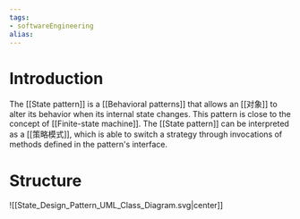 ```yaml
---
tags:
- softwareEngineering 
alias:
---
```

# Introduction 
The [[State pattern]] is a [[Behavioral patterns]] that allows an [[对象]] to alter its behavior when its internal state changes. This pattern is close to the concept of [[Finite-state machine]]. The [[State pattern]] can be interpreted as a [[策略模式]], which is able to switch a strategy through invocations of methods defined in the pattern's interface.
# Structure 
![[State_Design_Pattern_UML_Class_Diagram.svg|center]]
